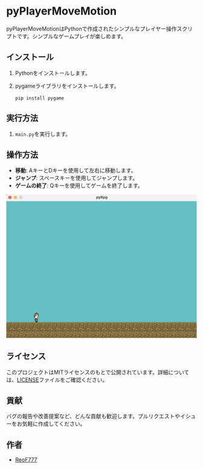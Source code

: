 # pyPlayerMoveMotion

pyPlayerMoveMotionはPythonで作成されたシンプルなプレイヤー操作スクリプトです。シンプルなゲームプレイが楽しめます。

## インストール

1. Pythonをインストールします。
2. pygameライブラリをインストールします。
   
    ```
    pip install pygame
    ```

## 実行方法

1. `main.py`を実行します。

## 操作方法

- **移動**: AキーとDキーを使用して左右に移動します。
- **ジャンプ**: スペースキーを使用してジャンプします。
- **ゲームの終了**: Qキーを使用してゲームを終了します。

![Demo Play](images/main.png "Play")

## ライセンス

このプロジェクトはMITライセンスのもとで公開されています。詳細については、[LICENSE](LICENSE)ファイルをご確認ください。

## 貢献

バグの報告や改善提案など、どんな貢献も歓迎します。プルリクエストやイシューをお気軽に作成してください。

## 作者

- [ReoF777](https://github.com/ReoF777)
